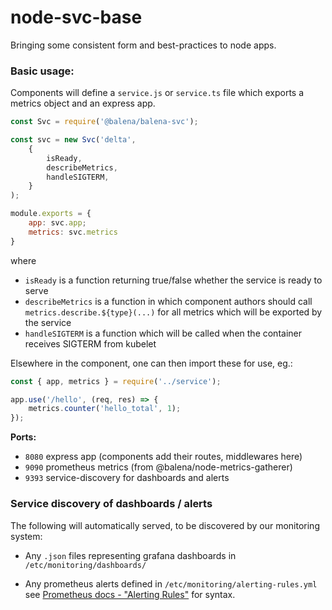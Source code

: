 node-svc-base
===

Bringing some consistent form and best-practices to node apps.

### Basic usage:

Components will define a `service.js` or `service.ts` file which exports a metrics object and an express app.

```javascript
const Svc = require('@balena/balena-svc');

const svc = new Svc('delta',
    {
        isReady,
        describeMetrics,
        handleSIGTERM,
    }
);

module.exports = {
    app: svc.app;
    metrics: svc.metrics
}
```

where

- `isReady` is a function returning true/false whether the service is ready to serve
- `describeMetrics` is a function in which component authors should call `metrics.describe.${type}(...)` for all metrics which will be exported by the service
- `handleSIGTERM` is a function which will be called when the container receives SIGTERM from kubelet

Elsewhere in the component, one can then import these for use, eg.:

```javascript
const { app, metrics } = require('../service');

app.use('/hello', (req, res) => {
    metrics.counter('hello_total', 1);
});
```

**Ports:**

- `8080` express app (components add their routes, middlewares here)
- `9090` prometheus metrics (from @balena/node-metrics-gatherer)
- `9393` service-discovery for dashboards and alerts

### Service discovery of dashboards / alerts

The following will automatically served, to be discovered by our monitoring system:

- Any `.json` files representing grafana dashboards in `/etc/monitoring/dashboards/`

- Any prometheus alerts defined in `/etc/monitoring/alerting-rules.yml` see [Prometheus docs - "Alerting Rules"](https://prometheus.io/docs/prometheus/latest/configuration/alerting_rules/) for syntax.
